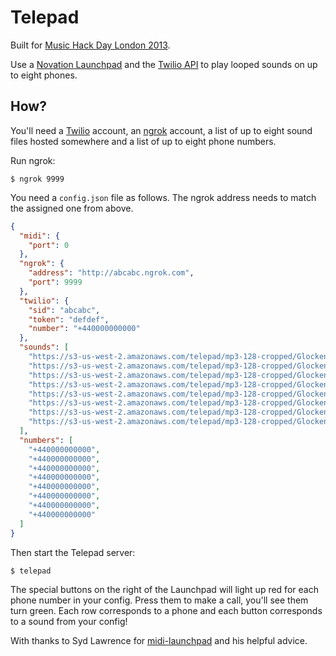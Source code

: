 # Telepad

Built for [Music Hack Day London 2013][mhd].

Use a [Novation Launchpad][launchpad] and the [Twilio API][twilio_api] to play
looped sounds on up to eight phones.

## How?

You'll need a [Twilio][twilio] account, an [ngrok][ngrok] account, a list of up
to eight sound files hosted somewhere and a list of up to eight phone numbers.

Run ngrok:

```
$ ngrok 9999
```

You need a `config.json` file as follows. The ngrok address needs to match the assigned one from above.

```json
{
  "midi": {
    "port": 0
  },
  "ngrok": {
    "address": "http://abcabc.ngrok.com",
    "port": 9999
  },
  "twilio": {
    "sid": "abcabc",
    "token": "defdef",
    "number": "+440000000000"
  },
  "sounds": [
    "https://s3-us-west-2.amazonaws.com/telepad/mp3-128-cropped/Glockenspiel+A1.mp3",
    "https://s3-us-west-2.amazonaws.com/telepad/mp3-128-cropped/Glockenspiel+B1.mp3",
    "https://s3-us-west-2.amazonaws.com/telepad/mp3-128-cropped/Glockenspiel+D1.mp3",
    "https://s3-us-west-2.amazonaws.com/telepad/mp3-128-cropped/Glockenspiel+D2.mp3",
    "https://s3-us-west-2.amazonaws.com/telepad/mp3-128-cropped/Glockenspiel+E1.mp3",
    "https://s3-us-west-2.amazonaws.com/telepad/mp3-128-cropped/Glockenspiel+E2.mp3",
    "https://s3-us-west-2.amazonaws.com/telepad/mp3-128-cropped/Glockenspiel+F%231.mp3",
    "https://s3-us-west-2.amazonaws.com/telepad/mp3-128-cropped/Glockenspiel+F%232.mp3"
  ],
  "numbers": [
    "+440000000000",
    "+440000000000",
    "+440000000000",
    "+440000000000",
    "+440000000000",
    "+440000000000",
    "+440000000000",
    "+440000000000"
  ]
}
```

Then start the Telepad server:

```
$ telepad
```

The special buttons on the right of the Launchpad will light up red for each
phone number in your config. Press them to make a call, you'll see them turn
green. Each row corresponds to a phone and each button corresponds to a
sound from your config!

With thanks to Syd Lawrence for [midi-launchpad][nml] and his helpful advice.

[mhd]: http://london.musichackday.org/2013
[launchpad]: http://global.novationmusic.com/midi-controllers-digital-dj/launchpad
[twilio_api]: https://www.twilio.com/docs
[twilio]: https://www.twilio.com
[ngrok]: https://ngrok.com/
[nml]: http://sydlawrence.github.io/node-midi-launchpad/
